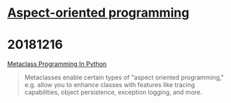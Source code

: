# [Aspect-oriented programming](https://en.wikipedia.org/wiki/Aspect-oriented_programming)



# 20181216

[Metaclass Programming In Python](http://gnosis.cx/publish/programming/metaclass_1.html)

>Metaclasses enable certain types of "aspect oriented programming," e.g. allow you to enhance classes with features like tracing capabilities, object persistence, exception logging, and more.



